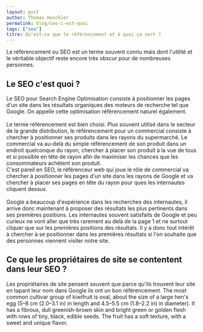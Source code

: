 ```yaml
---
layout: post
author: Thomas Hunckler
permalink: blog/seo-c-est-quoi
tags: ["seo"]
titre: Qu'est-ce que le référencement et à quoi ça sert ?
---
```

Le référencement ou SEO est un terme souvent connu mais dont l'utilité et le véritable objectif reste encore très obscur pour de nombreuses personnes.

## Le SEO c'est quoi ?
Le SEO pour Search Engine Optimisation consiste à positionner les pages d'un site dans les résultats organiques des moteurs de recherche tel que Google.
On appelle cette optimisation référencement naturel également.
<br><br>
Le terme référencement est bien choisi. Plus souvent utilisé dans le secteur de la grande distribution, le référencement pour un commercial consiste à chercher à positionner ses produits dans les rayons du supermarché. Le commercial va au-delà du simple référencement de son produit dans un endroit quelconque du rayon, chercher à placer son produit à la vue de tous et si possible en tête de rayon afin de maximiser les chances que les consommateurs achètent son produit.<br>
C'est pareil en SEO, le référenceur web qui joue le rôle de commercial va chercher à positionner les pages d'un site dans les rayons de Google et va chercher à placer ses pages en tête du rayon pour ques les internautes cliquent dessus.
<br><br>
Google a beaucoup d'expérience dans les recherches des internautes, il arrive donc maintenant à proposer des résultats les plus pertinents dans ses premières positions. Les internautes souvent satisfaits de Google et peu curieux ne vont aller que très rarement au delà de la page 1 et ne surtout cliquer que sur les premières positions des résultats. Il y a donc tout intérêt à chercher à se positionner dans les premières résultats si l'on souhaite que des personnes viennent visiter notre site.

## Ce que les propriétaires de site se contentent dans leur SEO ?
Les propriétaires de site pensent souvent que parce qu'ils trouvent leur site en tapant leur nom dans Google ils ont un bon référencement.
The most common cultivar group of kiwifruit is oval, about the size of a large
hen's egg (5–8 cm (2.0–3.1 in) in length and 4.5–5.5 cm (1.8–2.2 in) in
diameter). It has a fibrous, dull greenish-brown skin and bright green or
golden flesh with rows of tiny, black, edible seeds. The fruit has a soft
texture, with a sweet and unique flavor.

